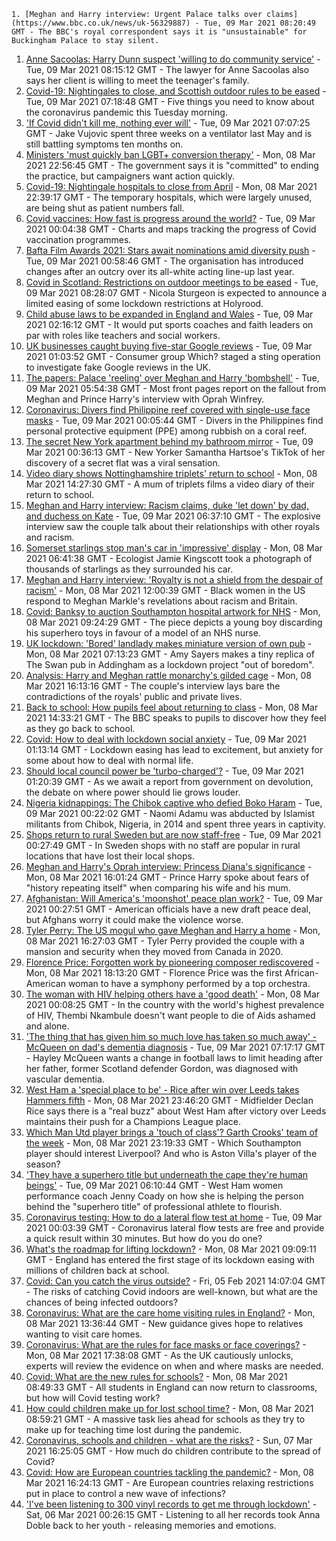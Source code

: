 
    1. [Meghan and Harry interview: Urgent Palace talks over claims](https://www.bbc.co.uk/news/uk-56329887) - Tue, 09 Mar 2021 08:20:49 GMT - The BBC's royal correspondent says it is "unsustainable" for Buckingham Palace to stay silent.
1. [Anne Sacoolas: Harry Dunn suspect 'willing to do community service'](https://www.bbc.co.uk/news/uk-england-northamptonshire-56326406) - Tue, 09 Mar 2021 08:15:12 GMT - The lawyer for Anne Sacoolas also says her client is willing to meet the teenager's family.
1. [Covid-19: Nightingales to close, and Scottish outdoor rules to be eased](https://www.bbc.co.uk/news/uk-56330465) - Tue, 09 Mar 2021 07:18:48 GMT - Five things you need to know about the coronavirus pandemic this Tuesday morning.
1. ['If Covid didn't kill me, nothing ever will'](https://www.bbc.co.uk/news/health-56324826) - Tue, 09 Mar 2021 07:07:25 GMT - Jake Vujovic spent three weeks on a ventilator last May and is still battling symptoms ten months on.
1. [Ministers 'must quickly ban LGBT+ conversion therapy'](https://www.bbc.co.uk/news/uk-politics-56284422) - Mon, 08 Mar 2021 22:56:45 GMT - The government says it is "committed" to ending the practice, but campaigners want action quickly.
1. [Covid-19: Nightingale hospitals to close from April](https://www.bbc.co.uk/news/health-56327214) - Mon, 08 Mar 2021 22:39:17 GMT - The temporary hospitals, which were largely unused, are being shut as patient numbers fall.
1. [Covid vaccines: How fast is progress around the world?](https://www.bbc.co.uk/news/world-56237778) - Tue, 09 Mar 2021 00:04:38 GMT - Charts and maps tracking the progress of Covid vaccination programmes.
1. [Bafta Film Awards 2021: Stars await nominations amid diversity push](https://www.bbc.co.uk/news/entertainment-arts-56319617) - Tue, 09 Mar 2021 00:58:46 GMT - The organisation has introduced changes after an outcry over its all-white acting line-up last year.
1. [Covid in Scotland: Restrictions on outdoor meetings to be eased](https://www.bbc.co.uk/news/uk-scotland-56321402) - Tue, 09 Mar 2021 08:28:07 GMT - Nicola Sturgeon is expected to announce a limited easing of some lockdown restrictions at Holyrood.
1. [Child abuse laws to be expanded in England and Wales](https://www.bbc.co.uk/news/uk-56328874) - Tue, 09 Mar 2021 02:16:12 GMT - It would put sports coaches and faith leaders on par with roles like teachers and social workers.
1. [UK businesses caught buying five-star Google reviews](https://www.bbc.co.uk/news/technology-56321576) - Tue, 09 Mar 2021 01:03:52 GMT - Consumer group Which? staged a sting operation to investigate fake Google reviews in the UK.
1. [The papers: Palace 'reeling' over Meghan and Harry 'bombshell'](https://www.bbc.co.uk/news/blogs-the-papers-56328870) - Tue, 09 Mar 2021 05:54:38 GMT - Most front pages report on the fallout from Meghan and Prince Harry's interview with Oprah Winfrey.
1. [Coronavirus: Divers find Philippine reef covered with single-use face masks](https://www.bbc.co.uk/news/world-asia-56322369) - Tue, 09 Mar 2021 00:05:44 GMT - Divers in the Philippines find personal protective equipment (PPE) among rubbish on a coral reef.
1. [The secret New York apartment behind my bathroom mirror](https://www.bbc.co.uk/news/world-us-canada-56324046) - Tue, 09 Mar 2021 00:36:13 GMT - New Yorker Samantha Hartsoe's TikTok of her discovery of a secret flat was a viral sensation.
1. [Video diary shows Nottinghamshire triplets' return to school](https://www.bbc.co.uk/news/uk-england-nottinghamshire-56324013) - Mon, 08 Mar 2021 14:27:30 GMT - A mum of triplets films a video diary of their return to school.
1. [Meghan and Harry interview: Racism claims, duke 'let down' by dad, and duchess on Kate](https://www.bbc.co.uk/news/uk-56316659) - Tue, 09 Mar 2021 06:37:10 GMT - The explosive interview saw the couple talk about their relationships with other royals and racism.
1. [Somerset starlings stop man's car in 'impressive' display](https://www.bbc.co.uk/news/uk-england-somerset-56313026) - Mon, 08 Mar 2021 06:41:38 GMT - Ecologist Jamie Kingscott took a photograph of thousands of starlings as they surrounded his car.
1. [Meghan and Harry interview: 'Royalty is not a shield from the despair of racism'](https://www.bbc.co.uk/news/world-us-canada-56320101) - Mon, 08 Mar 2021 12:00:39 GMT - Black women in the US respond to Meghan Markle's revelations about racism and Britain.
1. [Covid: Banksy to auction Southampton hospital artwork for NHS](https://www.bbc.co.uk/news/uk-england-hampshire-56319474) - Mon, 08 Mar 2021 09:24:29 GMT - The piece depicts a young boy discarding his superhero toys in favour of a model of an NHS nurse.
1. [UK lockdown: 'Bored' landlady makes miniature version of own pub](https://www.bbc.co.uk/news/uk-england-leeds-56308002) - Mon, 08 Mar 2021 07:13:23 GMT - Amy Sayers makes a tiny replica of The Swan pub in Addingham as a lockdown project "out of boredom".
1. [Analysis: Harry and Meghan rattle monarchy's gilded cage](https://www.bbc.co.uk/news/uk-56326048) - Mon, 08 Mar 2021 16:13:16 GMT - The couple's interview lays bare the contradictions of the royals' public and private lives.
1. [Back to school: How pupils feel about returning to class](https://www.bbc.co.uk/news/uk-england-suffolk-56321188) - Mon, 08 Mar 2021 14:33:21 GMT - The BBC speaks to pupils to discover how they feel as they go back to school.
1. [Covid: How to deal with lockdown social anxiety](https://www.bbc.co.uk/news/newsbeat-56323453) - Tue, 09 Mar 2021 01:13:14 GMT - Lockdown easing has lead to excitement, but anxiety for some about how to deal with normal life.
1. [Should local council power be 'turbo-charged'?](https://www.bbc.co.uk/news/uk-politics-56324395) - Tue, 09 Mar 2021 01:20:39 GMT - As we await a report from government on devolution, the debate on where power should lie grows louder.
1. [Nigeria kidnappings: The Chibok captive who defied Boko Haram](https://www.bbc.co.uk/news/world-africa-56321789) - Tue, 09 Mar 2021 00:22:02 GMT - Naomi Adamu was abducted by Islamist militants from Chibok, Nigeria, in 2014 and spent three years in captivity.
1. [Shops return to rural Sweden but are now staff-free](https://www.bbc.co.uk/news/business-56237988) - Tue, 09 Mar 2021 00:27:49 GMT - In Sweden shops with no staff are popular in rural locations that have lost their local shops.
1. [Meghan and Harry's Oprah interview: Princess Diana's significance](https://www.bbc.co.uk/news/newsbeat-49905596) - Mon, 08 Mar 2021 16:01:24 GMT - Prince Harry spoke about fears of "history repeating itself" when comparing his wife and his mum.
1. [Afghanistan: Will America's 'moonshot' peace plan work?](https://www.bbc.co.uk/news/world-asia-56322062) - Tue, 09 Mar 2021 00:27:51 GMT - American officials have a new draft peace deal, but Afghans worry it could make the violence worse.
1. [Tyler Perry: The US mogul who gave Meghan and Harry a home](https://www.bbc.co.uk/news/world-us-canada-56320290) - Mon, 08 Mar 2021 16:27:03 GMT - Tyler Perry provided the couple with a mansion and security when they moved from Canada in 2020.
1. [Florence Price: Forgotten work by pioneering composer rediscovered](https://www.bbc.co.uk/news/entertainment-arts-56322440) - Mon, 08 Mar 2021 18:13:20 GMT - Florence Price was the first African-American woman to have a symphony performed by a top orchestra.
1. [The woman with HIV helping others have a 'good death'](https://www.bbc.co.uk/news/stories-56282751) - Mon, 08 Mar 2021 00:08:25 GMT - In the country with the world's highest prevalence of HIV, Thembi Nkambule doesn't want people to die of Aids ashamed and alone.
1. ['The thing that has given him so much love has taken so much away' - McQueen on dad's dementia diagnosis](https://www.bbc.co.uk/sport/football/56324874) - Tue, 09 Mar 2021 07:17:17 GMT - Hayley McQueen wants a change in football laws to limit heading after her father, former Scotland defender Gordon, was diagnosed with vascular dementia.
1. [West Ham a 'special place to be' - Rice after win over Leeds takes Hammers fifth](https://www.bbc.co.uk/sport/football/56234684) - Mon, 08 Mar 2021 23:46:20 GMT - Midfielder Declan Rice says there is a "real buzz" about West Ham after victory over Leeds maintains their push for a Champions League place.
1. [Which Man Utd player brings a 'touch of class'? Garth Crooks' team of the week](https://www.bbc.co.uk/sport/football/56324917) - Mon, 08 Mar 2021 23:19:33 GMT - Which Southampton player should interest Liverpool? And who is Aston Villa's player of the season?
1. ['They have a superhero title but underneath the cape they're human beings'](https://www.bbc.co.uk/sport/football/56217185) - Tue, 09 Mar 2021 06:10:44 GMT - West Ham women performance coach Jenny Coady on how she is helping the person behind the "superhero title" of professional athlete to flourish.
1. [Coronavirus testing: How to do a lateral flow test at home](https://www.bbc.co.uk/news/health-56326456) - Tue, 09 Mar 2021 00:03:39 GMT - Coronavirus lateral flow tests are free and provide a quick result within 30 minutes. But how do you do one?
1. [What's the roadmap for lifting lockdown?](https://www.bbc.co.uk/news/explainers-52530518) - Mon, 08 Mar 2021 09:09:11 GMT - England has entered the first stage of its lockdown easing with millions of children back at school.
1. [Covid: Can you catch the virus outside?](https://www.bbc.co.uk/news/explainers-55680305) - Fri, 05 Feb 2021 14:07:04 GMT - The risks of catching Covid indoors are well-known, but what are the chances of being infected outdoors?
1. [Coronavirus: What are the care home visiting rules in England?](https://www.bbc.co.uk/news/explainers-53503712) - Mon, 08 Mar 2021 13:36:44 GMT - New guidance gives hope to relatives wanting to visit care homes.
1. [Coronavirus: What are the rules for face masks or face coverings?](https://www.bbc.co.uk/news/health-51205344) - Mon, 08 Mar 2021 17:38:08 GMT - As the UK cautiously unlocks, experts will review the evidence on when and where masks are needed.
1. [Covid: What are the new rules for schools?](https://www.bbc.co.uk/news/education-51643556) - Mon, 08 Mar 2021 08:49:33 GMT - All students in England can now return to classrooms, but how will Covid testing work?
1. [How could children make up for lost school time?](https://www.bbc.co.uk/news/explainers-55938837) - Mon, 08 Mar 2021 08:59:21 GMT - A massive task lies ahead for schools as they try to make up for teaching time lost during the pandemic.
1. [Coronavirus, schools and children - what are the risks?](https://www.bbc.co.uk/news/health-52003804) - Sun, 07 Mar 2021 16:25:05 GMT - How much do children contribute to the spread of Covid?
1. [Covid: How are European countries tackling the pandemic?](https://www.bbc.co.uk/news/explainers-53640249) - Mon, 08 Mar 2021 16:24:13 GMT - Are European countries relaxing restrictions put in place to control a new wave of infections?
1. ['I've been listening to 300 vinyl records to get me through lockdown'](https://www.bbc.co.uk/news/stories-56187737) - Sat, 06 Mar 2021 00:26:15 GMT - Listening to all her records took Anna Doble back to her youth - releasing memories and emotions.

